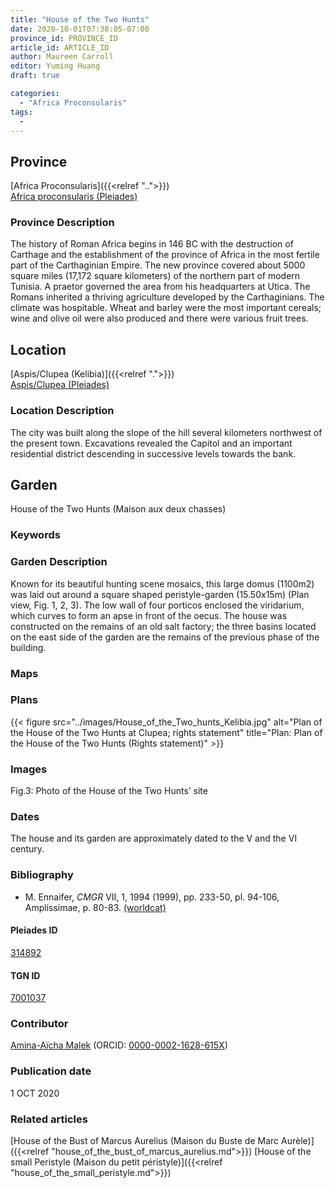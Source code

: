 ```yaml
---
title: "House of the Two Hunts"
date: 2020-10-01T07:38:05-07:00
province_id: PROVINCE_ID
article_id: ARTICLE_ID
author: Maureen Carroll
editor: Yuming Huang
draft: true

categories:
  - "Africa Proconsularis"
tags:
  -
---
```


## Province
[Africa Proconsularis]({{<relref "..">}}) \
[Africa proconsularis (Pleiades)](https://pleiades.stoa.org/places/991341)

### Province Description
The history of Roman Africa begins in 146 BC with the destruction of Carthage and the establishment of the province of Africa in the most fertile part of the Carthaginian Empire.  The new province covered about 5000 square miles (17,172 square kilometers) of the northern part of modern Tunisia.  A praetor governed the area from his headquarters at Utica.  The Romans inherited a thriving agriculture developed by the Carthaginians.  The climate was hospitable.  Wheat and barley were the most important cereals; wine and olive oil were also produced and there were various fruit trees.

## Location

[Aspis/Clupea (Kelibia)]({{<relref ".">}}) \
[Aspis/Clupea (Pleiades)](https://pleiades.stoa.org/places/314892)

### Location Description
The city was built along the slope of the hill several kilometers northwest of the present town. Excavations revealed the Capitol and an important residential district descending in successive levels towards the bank.

<!--## Sublocation-->

<!--
[AREA WITHIN LOCATION, LIKE “PALATINE HILL”](GEOREFERENCE LINK)
A sublocation is any area larger than an individual garden, but located within a location. I would always try to include a link to a controlled vocabulary here if possible. This ID may well be different from the Garden ID, e.g., Pompeii versus a Garden in one of the houses which has its own Pleiades ID.
-->

<!--### Sublocation Description-->

<!-- DESCRIPTION -->

## Garden
House of the Two Hunts (Maison aux deux chasses)

### Keywords
<!-- [urban villas](#) -->

### Garden Description
Known for its beautiful hunting scene mosaics, this large domus (1100m2) was laid out around a square shaped peristyle-garden (15.50x15m) (Plan view, Fig. 1, 2, 3). The low wall of four porticos enclosed the viridarium, which curves to form an apse in front of the oecus. The house was constructed on the remains of an old salt factory; the three basins located on the east side of the garden are the remains of the previous phase of the building.


### Maps

<!--
{{< figure src="IMG_URL" alt="ALT_TEXT" title="CAPTION" >}}
-->

### Plans
{{< figure src="../images/House_of_the_Two_hunts_Kelibia.jpg" alt="Plan of the House of the Two Hunts at Clupea; rights statement" title="Plan: Plan of the House of the Two Hunts (Rights statement)" >}}

### Images
Fig.3: Photo of the House of the Two Hunts’ site
<!--
{{< figure src="IMG_URL" alt="ALT_TEXT" title="CAPTION" >}}
-->

### Dates
The house and its garden are approximately dated to the V and the VI century.

### Bibliography
- M. Ennaifer, *CMGR* VII, 1, 1994 (1999), pp. 233-50, pl. 94-106, Amplissimae, p. 80-83. [(worldcat)](http://www.worldcat.org/oclc/773091749)


<!--#### Periodo ID-->

<!-- [PERIODO_ID](https://pleiades.stoa.org/places/PLEIADES_ID) -->

#### Pleiades ID
[314892](https://pleiades.stoa.org/places/314892)

#### TGN ID
[7001037](http://vocab.getty.edu/page/tgn/7001037)

### Contributor
[Amina-Aïcha Malek](link) (ORCID: [0000-0002-1628-615X](https://orcid.org/0000-0002-1628-615X))

### Publication date
1 OCT 2020

### Related articles
[House of the Bust of Marcus Aurelius (Maison du Buste de Marc Aurèle)]({{<relref "house_of_the_bust_of_marcus_aurelius.md">}})
[House of the small Peristyle (Maison du petit péristyle)]({{<relref "house_of_the_small_peristyle.md">}})
